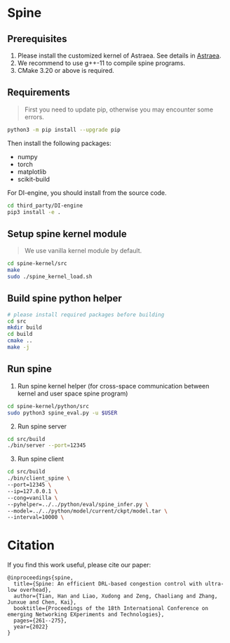 # Spine

## Prerequisites
1. Please install the customized kernel of Astraea. See details in [Astraea](https://github.com/xudongliao/astraea-open-source/blob/main/kernel/deb/README.md).
2. We recommend to use g++-11 to compile spine programs.
3. CMake 3.20 or above is required.

## Requirements
> First you need to update pip, otherwise you may encounter some errors.
```bash
python3 -m pip install --upgrade pip
```
Then install the following packages:
- numpy
- torch
- matplotlib
- scikit-build

For DI-engine, you should install from the source code.
```bash
cd third_party/DI-engine
pip3 install -e .
```

## Setup spine kernel module
> We use vanilla kernel module by default.
```bash
cd spine-kernel/src
make
sudo ./spine_kernel_load.sh
```
## Build spine python helper
```bash
# please install required packages before building
cd src
mkdir build
cd build
cmake ..
make -j
```

## Run spine
1. Run spine kernel helper (for cross-space communication between kernel and user space spine program)
```bash
cd spine-kernel/python/src
sudo python3 spine_eval.py -u $USER
```

2. Run spine server
```bash
cd src/build
./bin/server --port=12345
```

3. Run spine client
```bash
cd src/build
./bin/client_spine \
--port=12345 \
--ip=127.0.0.1 \
--cong=vanilla \
--pyhelper=../../python/eval/spine_infer.py \
--model=../../python/model/current/ckpt/model.tar \
--interval=10000 \
```

# Citation
If you find this work useful, please cite our paper:
```
@inproceedings{spine,
  title={Spine: An efficient DRL-based congestion control with ultra-low overhead},
  author={Tian, Han and Liao, Xudong and Zeng, Chaoliang and Zhang, Junxue and Chen, Kai},
  booktitle={Proceedings of the 18th International Conference on emerging Networking EXperiments and Technologies},
  pages={261--275},
  year={2022}
}
```
